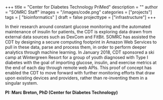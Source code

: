 +++
title = "Center for Diabetes Technology PriMed"
description = ""
author = "SOMRC Staff"
images = "/images/code.png"
categories = ["projects"]
tags = [
    "bioinformatics"
]
draft = false
projecttype = ["infrastructure"]
+++

In their research around constant glucose monitoring and the automated maintenance of insulin for patients, the CDT is exploring data drawn from external data sources such as DexCom and FitBit. SOMRC has assisted the CDT by designing a secure computing footprint in Amazon Web Services to pull in these data, parse and process them, in order to perform deeper analytics through machine learning. In January 2018, CDT sponsored a ski camp at Wintergreen Resort for a group of youth diagnosed with Type I diabetes with the goal of importing glucose, insulin, and exercise metrics at the end of each day through remote web APIs. This proof of concept has enabled the CDT to move forward with further monitoring efforts that draw upon existing devices and providers, rather than re-inventing them in a singular system. 

**PI: Marc Breton, PhD (Center for Diabetes Technology)**